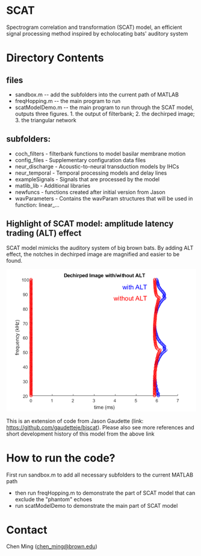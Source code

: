 # SCAT
Spectrogram correlation and transformation (SCAT) model, an efficient signal processing method inspired by echolocating bats' auditory system
# Directory Contents
## files
* sandbox.m -- add the subfolders into the current path of MATLAB
* freqHopping.m -- the main program to run
* scatModelDemo.m -- the main program to run through the SCAT model, outputs three figures. 1. the output of filterbank; 2. the dechirped image; 3. the triangular network

## subfolders:
 - coch_filters - filterbank functions to model basilar membrane motion
 - config_files - Supplementary configuration data files
 - neur_discharge - Acoustic-to-neural transduction models by IHCs
 - neur_temporal - Temporal processing models and delay lines 
 - exampleSignals - Signals that are processed by the model
 - matlib_lib - Additional libraries
 - newfuncs - functions created after initial version from Jason
 - wavParameters - Contains the wavParam structures that will be used in function: linear_...
 
## Highlight of SCAT model: amplitude latency trading (ALT) effect
 SCAT model mimicks the auditory system of big brown bats. By adding ALT effect, the notches in dechirped image are magnified and easier to be found.
 
![](/figures/withandwithoutALT.png)
 
 This is an extension of code from Jason Gaudette (link: https://github.com/gaudetteje/biscat). Please also see more references and short development history of this model from the above link
 
 # How to run the code?
 First run sandbox.m to add all necessary subfolders to the current MATLAB path
 * then run freqHopping.m to demonstrate the part of SCAT model that can exclude the "phantom" echoes
 * run scatModelDemo to demonstrate the main part of SCAT model
 # Contact
 Chen Ming (chen_ming@brown.edu)

